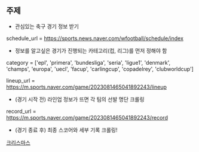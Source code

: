 ## 주제
- 관심있는 축구 경기 정보 받기

schedule_url = https://sports.news.naver.com/wfootball/schedule/index

- 정보를 알고싶은 경기가 진행되는 카테고리(컵, 리그)를 먼저 정해야 함

category = ['epl', 'primera', 'bundesliga', 'seria', 'ligue1', 'denmark', 'champs', 'europa', 'uecl', 'facup', 'carlingcup', 'copadelrey', 'clubworldcup']

lineup_url = https://m.sports.naver.com/game/2023081465041892243/lineup
- (경기 시작 전) 라인업 정보가 뜨면 각 팀의 선발 명단 크롤링

record_url = https://m.sports.naver.com/game/2023081465041892243/record
- (경기 종료 후) 최종 스코어와 세부 기록 크롤링!

[크리스마스](https://github.com/gimseyoung/gooneul/assets/138411917/c220461b-0fcf-4374-a166-818601e95462)
